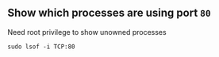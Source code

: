 ## Show which processes are using port `80`

Need root privilege to show unowned processes

    sudo lsof -i TCP:80